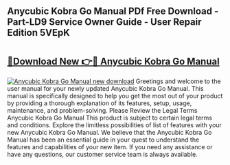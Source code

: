 ## Anycubic Kobra Go Manual PDf Free Download - Part-LD9 Service Owner Guide - User Repair Edition 5VEpK

# <h2><a href="http://bc32913.oget.top/?id=Anycubic+Kobra+Go+Manual">🔗Download New 👉🔴 Anycubic Kobra Go Manual</a></h2>

[![Anycubic Kobra Go Manual new download](https://i.imgur.com/5g1atiW.png)](http://bc32913.oget.top/?id=Anycubic+Kobra+Go+Manual)
Greetings and welcome to the user manual for your newly updated Anycubic Kobra Go Manual. This manual is specifically designed to help you get the most out of your product by providing a thorough explanation of its features, setup, usage, maintenance, and problem-solving. Please Review the Legal Terms Anycubic Kobra Go Manual This product is subject to certain legal terms and conditions. Explore the limitless possibilities of list of features with your new Anycubic Kobra Go Manual. We believe that the Anycubic Kobra Go Manual has been an essential guide in your quest to understand the features and capabilities of your new item. If you need any assistance or have any questions, our customer service team is always available.
